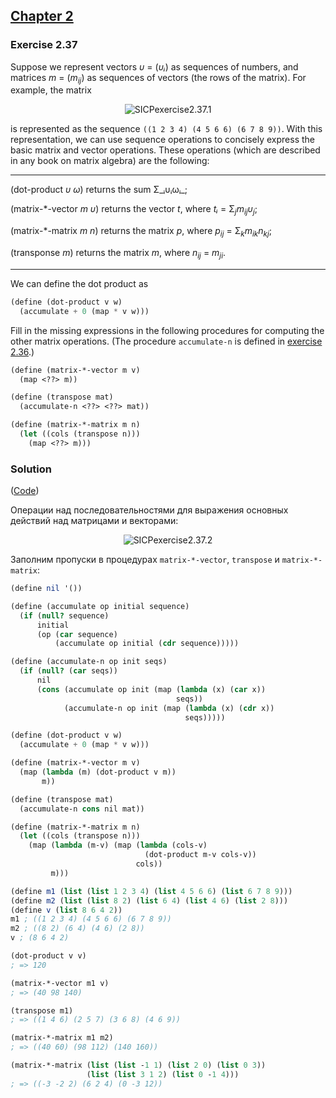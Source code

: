 ## [Chapter 2](../index.md#2-Building-Abstractions-with-Data)

### Exercise 2.37

Suppose we represent vectors _υ_ = (_υᵢ_) as sequences of numbers, and matrices _m_ = (_m_<sub>_ij_</sub>) as sequences of vectors (the rows of the matrix). For example, the matrix

<p align="center">
  <img src="https://i.ibb.co/1s0KKHg/SICPexercise2-37-1.jpg" alt="SICPexercise2.37.1" title="SICPexercise2.37.1">
</p>

is represented as the sequence `((1 2 3 4) (4 5 6 6) (6 7 8 9))`. With this representation, we can use sequence operations to concisely express the basic matrix and vector operations. These operations (which are described in any book on matrix algebra) are the following:

---

(dot-product _υ ω_) returns the sum Σ_ᵢυᵢωᵢ_;

(matrix-\*-vector _m υ_) returns the vector _t_, where _tᵢ_ = Σ<sub>_j_</sub>_m_<sub>_ij_</sub>_υ_<sub>_j_</sub>;

(matrix-\*-matrix _m n_) returns the matrix _p_, where _p_<sub>_ij_</sub> = Σ<sub>_k_</sub>_m_<sub>_ik_</sub>_n_<sub>_kj_</sub>;

(transponse _m_) returns the matrix _m_, where _n_<sub>_ij_</sub> = _m_<sub>_ji_</sub>.

---

We can define the dot product as

```scheme
(define (dot-product v w)
  (accumulate + 0 (map * v w)))
```

Fill in the missing expressions in the following procedures for computing the other matrix operations. (The procedure `accumulate-n` is defined in [exercise 2.36](./Exercise%202.36.md).)

```scheme
(define (matrix-*-vector m v)
  (map <??> m))

(define (transpose mat)
  (accumulate-n <??> <??> mat))

(define (matrix-*-matrix m n)
  (let ((cols (transpose n)))
    (map <??> m)))
```

### Solution

([Code](../../src/Chapter%202/Exercise%202.37.scm))

Операции над последовательностями для выражения основных действий над матрицами и векторами:

<p align="center">
  <img src="https://i.ibb.co/n1fkGV0/SICPexercise2-37-2.jpg" alt="SICPexercise2.37.2" title="SICPexercise2.37.2">
</p>

Заполним пропуски в процедурах `matrix-*-vector`, `transpose` и `matrix-*-matrix`:

```scheme
(define nil '())

(define (accumulate op initial sequence)
  (if (null? sequence)
      initial
      (op (car sequence)
          (accumulate op initial (cdr sequence)))))

(define (accumulate-n op init seqs)
  (if (null? (car seqs))
      nil
      (cons (accumulate op init (map (lambda (x) (car x))
                                     seqs))
            (accumulate-n op init (map (lambda (x) (cdr x))
                                       seqs)))))

(define (dot-product v w)
  (accumulate + 0 (map * v w)))

(define (matrix-*-vector m v)
  (map (lambda (m) (dot-product v m))
       m))

(define (transpose mat)
  (accumulate-n cons nil mat))

(define (matrix-*-matrix m n)
  (let ((cols (transpose n)))
    (map (lambda (m-v) (map (lambda (cols-v)
                              (dot-product m-v cols-v))
                            cols))
         m)))

(define m1 (list (list 1 2 3 4) (list 4 5 6 6) (list 6 7 8 9)))
(define m2 (list (list 8 2) (list 6 4) (list 4 6) (list 2 8)))
(define v (list 8 6 4 2))
m1 ; ((1 2 3 4) (4 5 6 6) (6 7 8 9))
m2 ; ((8 2) (6 4) (4 6) (2 8))
v ; (8 6 4 2)

(dot-product v v)
; => 120

(matrix-*-vector m1 v)
; => (40 98 140)

(transpose m1)
; => ((1 4 6) (2 5 7) (3 6 8) (4 6 9))

(matrix-*-matrix m1 m2)
; => ((40 60) (98 112) (140 160))

(matrix-*-matrix (list (list -1 1) (list 2 0) (list 0 3))
                 (list (list 3 1 2) (list 0 -1 4)))
; => ((-3 -2 2) (6 2 4) (0 -3 12))
```

